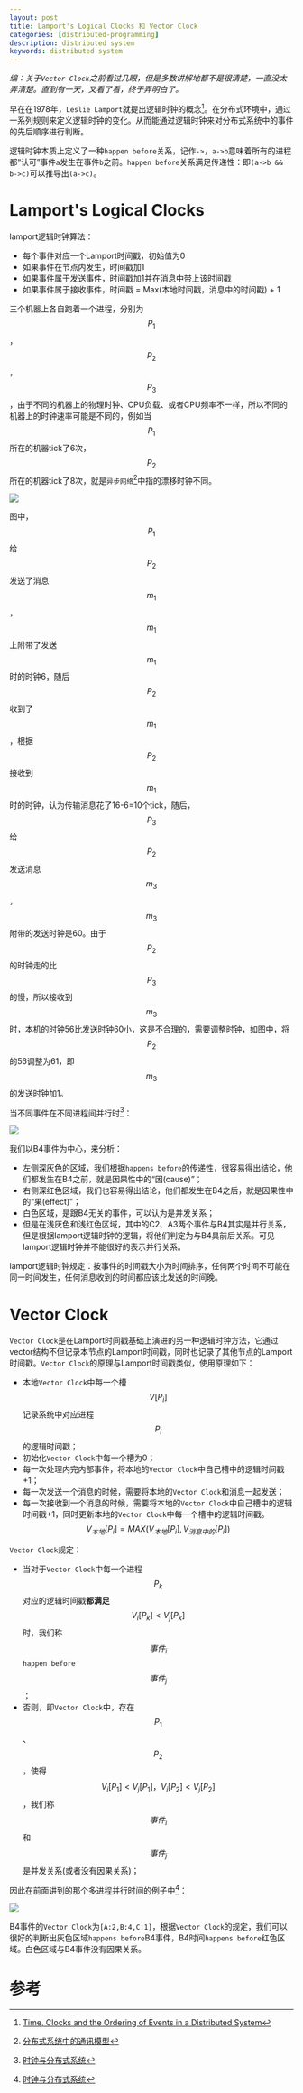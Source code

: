 ```yaml
---
layout: post
title: Lamport's Logical Clocks 和 Vector Clock
categories: [distributed-programming]
description: distributed system
keywords: distributed system
---
```


_编：关于`Vector Clock`之前看过几眼，但是多数讲解地都不是很清楚，一直没太弄清楚。直到有一天，又看了看，终于弄明白了。_

早在在1978年，`Leslie Lamport`就提出逻辑时钟的概念[^1]。在分布式环境中，通过一系列规则来定义逻辑时钟的变化。从而能通过逻辑时钟来对分布式系统中的事件的先后顺序进行判断。

逻辑时钟本质上定义了一种`happen before`关系，记作`->`，`a->b`意味着所有的进程都“认可”事件`a`发生在事件`b`之前。`happen before`关系满足传递性：即`(a->b && b->c)`可以推导出`(a->c)`。

# Lamport's Logical Clocks
lamport逻辑时钟算法：
* 每个事件对应一个Lamport时间戳，初始值为0
* 如果事件在节点内发生，时间戳加1
* 如果事件属于发送事件，时间戳加1并在消息中带上该时间戳
* 如果事件属于接收事件，时间戳 = Max(本地时间戳，消息中的时间戳) + 1

三个机器上各自跑着一个进程，分别为$$P_1$$，$$P_2$$，$$P_3$$，由于不同的机器上的物理时钟、CPU负载、或者CPU频率不一样，所以不同的机器上的时钟速率可能是不同的，例如当$$P_1$$所在的机器tick了6次，$$P_2$$所在的机器tick了8次，就是`异步网络`[^2]中指的漂移时钟不同。

![](/images/posts/distribution/lamport-clock.jpg)

图中，$$P_1$$给$$P_2$$发送了消息$$m_1$$，$$m_1$$上附带了发送$$m_1$$时的时钟6，随后$$P_2$$收到了$$m_1$$，根据$$P_2$$接收到$$m_1$$时的时钟，认为传输消息花了16-6=10个tick，随后，$$P_3$$给$$P_2$$发送消息$$m_3$$，$$m_3$$附带的发送时钟是60。由于$$P_2$$的时钟走的比$$P_3$$的慢，所以接收到$$m_3$$时，本机的时钟56比发送时钟60小，这是不合理的，需要调整时钟，如图中，将$$P_2$$的56调整为61，即$$m_3$$的发送时钟加1。

当不同事件在不同进程间并行时[^3]：

![](/images/posts/distribution/lamport-clock-1.jpg)

我们以B4事件为中心，来分析：
* 左侧深灰色的区域，我们根据`happens before`的传递性，很容易得出结论，他们都发生在B4之前，就是因果性中的“因(cause)”；
* 右侧深红色区域，我们也容易得出结论，他们都发生在B4之后，就是因果性中的“果(effect)”；
* 白色区域，是跟B4无关的事件，可以认为是并发关系；
* 但是在浅灰色和浅红色区域，其中的C2、A3两个事件与B4其实是并行关系，但是根据lamport逻辑时钟的逻辑，将他们判定为与B4具前后关系。可见lamport逻辑时钟并不能很好的表示并行关系。

lamport逻辑时钟规定：按事件的时间戳大小为时间排序，任何两个时间不可能在同一时间发生，任何消息收到的时间都应该比发送的时间晚。

# Vector Clock
`Vector Clock`是在Lamport时间戳基础上演进的另一种逻辑时钟方法，它通过vector结构不但记录本节点的Lamport时间戳，同时也记录了其他节点的Lamport时间戳。`Vector Clock`的原理与Lamport时间戳类似，使用原理如下：
* 本地`Vector Clock`中每一个槽$$V[P_i]$$记录系统中对应进程$$P_i$$的逻辑时间戳；
* 初始化`Vector Clock`中每一个槽为0；
* 每一次处理内完内部事件，将本地的`Vector Clock`中自己槽中的逻辑时间戳+1；
* 每一次发送一个消息的时候，需要将本地的`Vector Clock`和消息一起发送；
* 每一次接收到一个消息的时候，需要将本地的`Vector Clock`中自己槽中的逻辑时间戳+1，同时更新本地的`Vector Clock`中每一个槽中的逻辑时间戳。$$V_{本地}[P_i] = MAX(V_{本地}[P_i], V_{消息中的}[P_i])$$

`Vector Clock`规定：
* 当对于`Vector Clock`中每一个进程$$P_k$$对应的逻辑时间戳**都满足**$$V_i[P_k] < V_j[P_k]$$时，我们称$${事件}_i$$`happen before`$${事件}_j$$；
* 否则，即`Vector Clock`中，存在$$P_1$$、$$P_2$$，使得$$V_i[P_1] < V_j[P_1]，V_i[P_2] < V_j[P_2]$$，我们称$${事件}_i$$和$${事件}_j$$是并发关系(或者没有因果关系)；

因此在前面讲到的那个多进程并行时间的例子中[^3]：

![](/images/posts/distribution/vector-clock-2.jpg)

B4事件的`Vector Clock`为`[A:2,B:4,C:1]`，根据`Vector Clock`的规定，我们可以很好的判断出灰色区域`happens before`B4事件，B4时间`happens before`红色区域。白色区域与B4事件没有因果关系。

# 参考
[^1]: [Time, Clocks and the Ordering of Events in a Distributed System](/images/posts/distribution/p558-lamport.pdf)
[^2]: [分布式系统中的通讯模型](https://lrita.github.io/2018/10/19/communication-model-in-distribution/)
[^3]: [时钟与分布式系统](https://kaimingwan.com/post/fen-bu-shi/shi-zhong-yu-fen-bu-shi-xi-tong)

